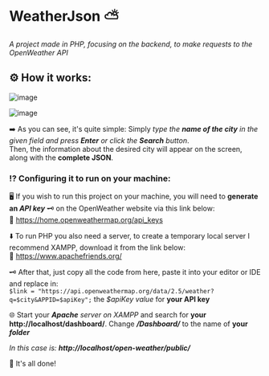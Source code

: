 # WeatherJson ⛅

*A project made in PHP, focusing on the backend, to make requests to the OpenWeather API*

## ⚙️ How it works:

![image](https://github.com/LucasDominguesTressoldi/WeatherJson/assets/82068177/06b1af18-3df4-4424-ad13-3d1a320aab0c)

![image](https://github.com/LucasDominguesTressoldi/WeatherJson/assets/82068177/178530b8-b4db-44c8-b6f6-d08a6522815e)

➡️ As you can see, it's quite simple: Simply *type the **name of the city** in the given field and press **Enter** or click the **Search** button*.  
Then, the information about the desired city will appear on the screen, along with the **complete JSON**.

### ⁉️ Configuring it to run on your machine:

🖥️ If you wish to run this project on your machine, you will need to **generate an *API key*** 🗝️ on the OpenWeather website via this link below:  
🔗 https://home.openweathermap.org/api_keys

⬇️ To run PHP you also need a server, to create a temporary local server I recommend XAMPP, download it from the link below:  
🔗 https://www.apachefriends.org/

🗝️ After that, just copy all the code from here, paste it into your editor or IDE and replace in:   
```$link = "https://api.openweathermap.org/data/2.5/weather?q=$city&APPID=$apiKey";``` the *$apiKey value* for **your API key**

🌐 Start your ***Apache** server on XAMPP* and search for **your http://localhost/dashboard/**. Change ***/Dashboard/*** to the name of **your *folder***

*In this case is: **http://localhost/open-weather/public/***

🎉 It's all done!
